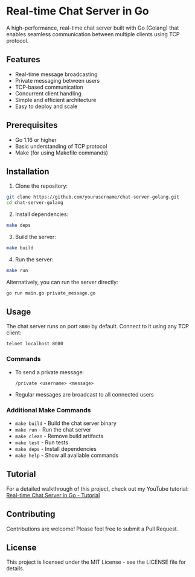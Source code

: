 # Real-time Chat Server in Go

A high-performance, real-time chat server built with Go (Golang) that enables seamless communication between multiple clients using TCP protocol.

## Features

- Real-time message broadcasting
- Private messaging between users
- TCP-based communication
- Concurrent client handling
- Simple and efficient architecture
- Easy to deploy and scale

## Prerequisites

- Go 1.16 or higher
- Basic understanding of TCP protocol
- Make (for using Makefile commands)

## Installation

1. Clone the repository:
```bash
git clone https://github.com/yourusername/chat-server-golang.git
cd chat-server-golang
```

2. Install dependencies:
```bash
make deps
```

3. Build the server:
```bash
make build
```

4. Run the server:
```bash
make run
```

Alternatively, you can run the server directly:
```bash
go run main.go private_message.go
```

## Usage

The chat server runs on port `8080` by default. Connect to it using any TCP client:

```
telnet localhost 8080
```

### Commands

- To send a private message:
  ```
  /private <username> <message>
  ```
- Regular messages are broadcast to all connected users

### Additional Make Commands

- `make build` - Build the chat server binary
- `make run` - Run the chat server
- `make clean` - Remove build artifacts
- `make test` - Run tests
- `make deps` - Install dependencies
- `make help` - Show all available commands

## Tutorial

For a detailed walkthrough of this project, check out my YouTube tutorial:
[Real-time Chat Server in Go - Tutorial](https://www.youtube.com/watch?v=5UEvIQLwuIY)

## Contributing

Contributions are welcome! Please feel free to submit a Pull Request.

## License

This project is licensed under the MIT License - see the LICENSE file for details.
